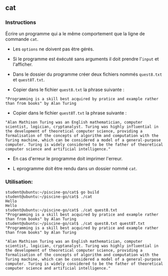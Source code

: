 ## cat

### Instructions

Écrire un programme qui a le même comportement que la ligne de commande `cat`.

-   Les `options` ne doivent pas être gérés.

-   Si le programme est éxécuté sans arguments il doit prendre l'`input` et l'afficher.

-   Dans le dossier du programme créer deux fichiers nommés `quest8.txt` et `quest8T.txt`.

-   Copier dans le fichier `quest8.txt` la phrase suivante :

`"Programming is a skill best acquired by pratice and example rather than from books" by Alan Turing`

-   Copier dans le fichier `quest8T.txt` la phrase suivante :

`"Alan Mathison Turing was an English mathematician, computer scientist, logician, cryptanalyst. Turing was highly influential in the development of theoretical computer science, providing a formalisation of the concepts of algorithm and computation with the Turing machine, which can be considered a model of a general-purpose computer. Turing is widely considered to be the father of theoretical computer science and artificial intelligence."`

-   En cas d'erreur le programme doit imprimer l'erreur.

-   L eprogramme doit être rendu dans un dossier nommé `cat`.

### Utilisation:

```console
student@ubuntu:~/piscine-go/cat$ go build
student@ubuntu:~/piscine-go/cat$ ./cat
Hello
Hello
student@ubuntu:~/piscine-go/cat$ ./cat quest8.txt
"Programming is a skill best acquired by pratice and example rather than from books" by Alan Turing
student@ubuntu:~/piscine-go/cat$ ./cat quest8.txt quest8T.txt
"Programming is a skill best acquired by pratice and example rather than from books" by Alan Turing

"Alan Mathison Turing was an English mathematician, computer scientist, logician, cryptanalyst. Turing was highly influential in the development of theoretical computer science, providing a formalisation of the concepts of algorithm and computation with the Turing machine, which can be considered a model of a general-purpose computer. Turing is widely considered to be the father of theoretical computer science and artificial intelligence."
```
